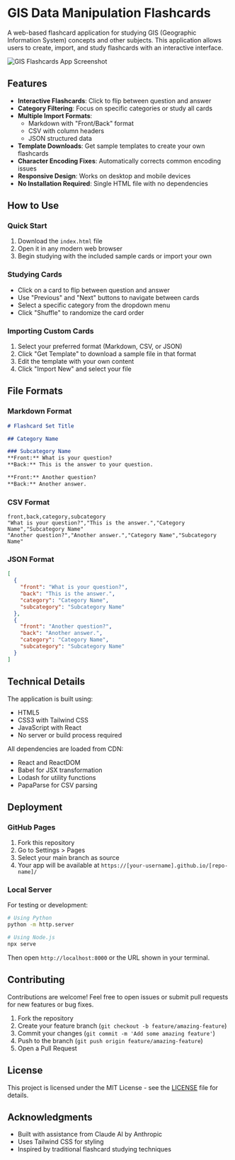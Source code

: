 # GIS Data Manipulation Flashcards

A web-based flashcard application for studying GIS (Geographic Information System) concepts and other subjects. This application allows users to create, import, and study flashcards with an interactive interface.

![GIS Flashcards App Screenshot](https://user-images.githubusercontent.com/your-username/your-repo-name/main/screenshot.png)

## Features

- **Interactive Flashcards**: Click to flip between question and answer
- **Category Filtering**: Focus on specific categories or study all cards
- **Multiple Import Formats**:
  - Markdown with "Front/Back" format
  - CSV with column headers
  - JSON structured data
- **Template Downloads**: Get sample templates to create your own flashcards
- **Character Encoding Fixes**: Automatically corrects common encoding issues
- **Responsive Design**: Works on desktop and mobile devices
- **No Installation Required**: Single HTML file with no dependencies

## How to Use

### Quick Start

1. Download the `index.html` file
2. Open it in any modern web browser
3. Begin studying with the included sample cards or import your own

### Studying Cards

- Click on a card to flip between question and answer
- Use "Previous" and "Next" buttons to navigate between cards
- Select a specific category from the dropdown menu
- Click "Shuffle" to randomize the card order

### Importing Custom Cards

1. Select your preferred format (Markdown, CSV, or JSON)
2. Click "Get Template" to download a sample file in that format
3. Edit the template with your own content
4. Click "Import New" and select your file

## File Formats

### Markdown Format

```markdown
# Flashcard Set Title

## Category Name

### Subcategory Name
**Front:** What is your question?
**Back:** This is the answer to your question.

**Front:** Another question?
**Back:** Another answer.
```

### CSV Format

```csv
front,back,category,subcategory
"What is your question?","This is the answer.","Category Name","Subcategory Name"
"Another question?","Another answer.","Category Name","Subcategory Name"
```

### JSON Format

```json
[
  {
    "front": "What is your question?",
    "back": "This is the answer.",
    "category": "Category Name",
    "subcategory": "Subcategory Name"
  },
  {
    "front": "Another question?",
    "back": "Another answer.",
    "category": "Category Name",
    "subcategory": "Subcategory Name"
  }
]
```

## Technical Details

The application is built using:
- HTML5
- CSS3 with Tailwind CSS
- JavaScript with React
- No server or build process required

All dependencies are loaded from CDN:
- React and ReactDOM
- Babel for JSX transformation
- Lodash for utility functions
- PapaParse for CSV parsing

## Deployment

### GitHub Pages

1. Fork this repository
2. Go to Settings > Pages
3. Select your main branch as source
4. Your app will be available at `https://[your-username].github.io/[repo-name]/`

### Local Server

For testing or development:

```bash
# Using Python
python -m http.server

# Using Node.js
npx serve
```

Then open `http://localhost:8000` or the URL shown in your terminal.

## Contributing

Contributions are welcome! Feel free to open issues or submit pull requests for new features or bug fixes.

1. Fork the repository
2. Create your feature branch (`git checkout -b feature/amazing-feature`)
3. Commit your changes (`git commit -m 'Add some amazing feature'`)
4. Push to the branch (`git push origin feature/amazing-feature`)
5. Open a Pull Request

## License

This project is licensed under the MIT License - see the [LICENSE](LICENSE) file for details.

## Acknowledgments

- Built with assistance from Claude AI by Anthropic
- Uses Tailwind CSS for styling
- Inspired by traditional flashcard studying techniques
